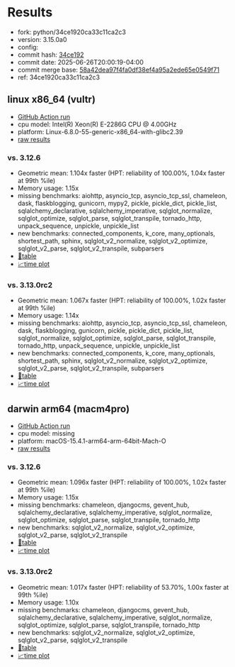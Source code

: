 # Results

- fork: python/34ce1920ca33c11ca2c3
- version: 3.15.0a0
- config: 
- commit hash: [34ce192](https://github.com/python/cpython/commit/34ce192)
- commit date: 2025-06-26T20:00:19-04:00
- commit merge base: [58a42dea97f4fa0df38ef4a95a2ede65e0549f71](https://github.com/python/cpython/commit/58a42dea97f4fa0df38ef4a95a2ede65e0549f71)
- ref: 34ce1920ca33c11ca2c3

## linux x86_64 (vultr)

- [GitHub Action run](https://github.com/facebookexperimental/free-threading-benchmarking/actions/runs/15915302740)
- cpu model: Intel(R) Xeon(R) E-2286G CPU @ 4.00GHz
- platform: Linux-6.8.0-55-generic-x86_64-with-glibc2.39
- [raw results](bm-20250626-vultr-x86_64-python-34ce1920ca33c11ca2c3-3.15.0a0-34ce192.json)

### vs. 3.12.6

- Geometric mean: 1.104x faster (HPT: reliability of 100.00%, 1.04x faster at 99th %ile)
- Memory usage: 1.15x
- missing benchmarks: aiohttp, asyncio_tcp, asyncio_tcp_ssl, chameleon, dask, flaskblogging, gunicorn, mypy2, pickle, pickle_dict, pickle_list, sqlalchemy_declarative, sqlalchemy_imperative, sqlglot_normalize, sqlglot_optimize, sqlglot_parse, sqlglot_transpile, tornado_http, unpack_sequence, unpickle, unpickle_list
- new benchmarks: connected_components, k_core, many_optionals, shortest_path, sphinx, sqlglot_v2_normalize, sqlglot_v2_optimize, sqlglot_v2_parse, sqlglot_v2_transpile, subparsers
- [📄table](bm-20250626-vultr-x86_64-python-34ce1920ca33c11ca2c3-3.15.0a0-34ce192-vs-3.12.6.md)
- [📈time plot](bm-20250626-vultr-x86_64-python-34ce1920ca33c11ca2c3-3.15.0a0-34ce192-vs-3.12.6.svg)

### vs. 3.13.0rc2

- Geometric mean: 1.067x faster (HPT: reliability of 100.00%, 1.02x faster at 99th %ile)
- Memory usage: 1.14x
- missing benchmarks: aiohttp, asyncio_tcp, asyncio_tcp_ssl, chameleon, dask, flaskblogging, gunicorn, pickle, pickle_dict, pickle_list, sqlglot_normalize, sqlglot_optimize, sqlglot_parse, sqlglot_transpile, tornado_http, unpack_sequence, unpickle, unpickle_list
- new benchmarks: connected_components, k_core, many_optionals, shortest_path, sphinx, sqlglot_v2_normalize, sqlglot_v2_optimize, sqlglot_v2_parse, sqlglot_v2_transpile, subparsers
- [📄table](bm-20250626-vultr-x86_64-python-34ce1920ca33c11ca2c3-3.15.0a0-34ce192-vs-3.13.0rc2.md)
- [📈time plot](bm-20250626-vultr-x86_64-python-34ce1920ca33c11ca2c3-3.15.0a0-34ce192-vs-3.13.0rc2.svg)

## darwin arm64 (macm4pro)

- [GitHub Action run](https://github.com/facebookexperimental/free-threading-benchmarking/actions/runs/15915302740)
- cpu model: missing
- platform: macOS-15.4.1-arm64-arm-64bit-Mach-O
- [raw results](bm-20250626-macm4pro-arm64-python-34ce1920ca33c11ca2c3-3.15.0a0-34ce192.json)

### vs. 3.12.6

- Geometric mean: 1.096x faster (HPT: reliability of 100.00%, 1.02x faster at 99th %ile)
- Memory usage: 1.15x
- missing benchmarks: chameleon, djangocms, gevent_hub, sqlalchemy_declarative, sqlalchemy_imperative, sqlglot_normalize, sqlglot_optimize, sqlglot_parse, sqlglot_transpile, tornado_http
- new benchmarks: sqlglot_v2_normalize, sqlglot_v2_optimize, sqlglot_v2_parse, sqlglot_v2_transpile
- [📄table](bm-20250626-macm4pro-arm64-python-34ce1920ca33c11ca2c3-3.15.0a0-34ce192-vs-3.12.6.md)
- [📈time plot](bm-20250626-macm4pro-arm64-python-34ce1920ca33c11ca2c3-3.15.0a0-34ce192-vs-3.12.6.svg)

### vs. 3.13.0rc2

- Geometric mean: 1.017x faster (HPT: reliability of 53.70%, 1.00x faster at 99th %ile)
- Memory usage: 1.10x
- missing benchmarks: chameleon, djangocms, gevent_hub, sqlalchemy_declarative, sqlalchemy_imperative, sqlglot_normalize, sqlglot_optimize, sqlglot_parse, sqlglot_transpile, tornado_http
- new benchmarks: sqlglot_v2_normalize, sqlglot_v2_optimize, sqlglot_v2_parse, sqlglot_v2_transpile
- [📄table](bm-20250626-macm4pro-arm64-python-34ce1920ca33c11ca2c3-3.15.0a0-34ce192-vs-3.13.0rc2.md)
- [📈time plot](bm-20250626-macm4pro-arm64-python-34ce1920ca33c11ca2c3-3.15.0a0-34ce192-vs-3.13.0rc2.svg)

